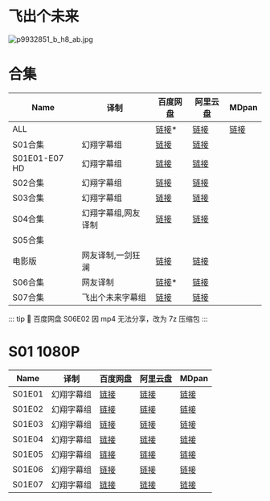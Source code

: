 # 飞出个未来

![p9932851_b_h8_ab.jpg](/banner/futurama.jpg)

# 合集

| Name          | 译制                | 百度网盘                                                          | 阿里云盘                                          | MDpan                                                                  |
|---------------|---------------------|-----------------------------------------------------------------|-------------------------------------------------|------------------------------------------------------------------------|
| ALL           |                     | [链接](https://pan.baidu.com/s/1Z7R4S7wptxN25Lin8Vhc0w?pwd=qa67)* | [链接](https://www.aliyundrive.com/s/koZc3c6EZYy) | [链接](https://mdpan.tk/%E9%A3%9E%E5%87%BA%E4%B8%AA%E6%9C%AA%E6%9D%A5) |
| S01合集       | 幻翔字幕组          | [链接](https://pan.baidu.com/s/1LlFxZ_78cbX7YB8E62VHow?pwd=t4cy)  | [链接](https://www.aliyundrive.com/s/4Uoh8BmSuiF) |                                                                        |
| S01E01-E07 HD | 幻翔字幕组          | [链接](https://pan.baidu.com/s/1AYdN_L3vpNTD2mKVizqiSQ?pwd=a9n6)  | [链接](https://www.aliyundrive.com/s/CXNTqnmFSHv) |                                                                        |
| S02合集       | 幻翔字幕组          | [链接](https://pan.baidu.com/s/1H8W2rWJsEXIrJoJx58sdXw?pwd=dngz)  | [链接](https://www.aliyundrive.com/s/itNWHAGuCtE) |                                                                        |
| S03合集       | 幻翔字幕组          | [链接](https://pan.baidu.com/s/16F99_t8c6PV8u8QsDxpeDg?pwd=ugnv)  | [链接](https://www.aliyundrive.com/s/v5tpqMHkfzn) |                                                                        |
| S04合集       | 幻翔字幕组,网友译制 | [链接](https://pan.baidu.com/s/17mR24xeQOALM6qUppl6_IA?pwd=xei6)  | [链接](https://www.aliyundrive.com/s/Kb5besQ7GjV) |                                                                        |
| S05合集
电影版 | 网友译制,一剑狂澜 | [链接](https://pan.baidu.com/s/1-Htc_6BGBEYFEIgaXdY3Kw?pwd=d63q) | [链接](https://www.aliyundrive.com/s/eVHQJGL6xzE) |  |
| S06合集 | 网友译制 | [链接](https://pan.baidu.com/s/15etlVybi2HWsTn_xyYDr8Q?pwd=hdhb)* | [链接](https://www.aliyundrive.com/s/6ztV7xn2283) |  |
| S07合集 | 飞出个未来字幕组 | [链接](https://pan.baidu.com/s/1xXXYGYN38nW_kgQPlYJbQw?pwd=cgw7) | [链接](https://www.aliyundrive.com/s/yBHMxKkN55G) |  |

::: tip
🤖 百度网盘 S06E02 因 mp4 无法分享，改为 7z 压缩包
:::

# S01 1080P

| Name   | 译制       | 百度网盘                                                         | 阿里云盘                                  | MDpan                                                          |
|--------|----------|----------------------------------------------------------------|-------------------------------------------|----------------------------------------------------------------|
| S01E01 | 幻翔字幕组 | [链接](https://pan.baidu.com/s/1OASVJUzOD7UbkGD9Wz-5uw?pwd=6bv5) | [链接](https://www.aliyundrive.com/s/pHBv9KLja16) | [链接](https://mdpan.tk/%E9%A3%9E%E5%87%BA%E4%B8%AA%E6%9C%AA%E6%9D%A5) |
| S01E02 | 幻翔字幕组 | [链接](https://pan.baidu.com/s/1GciCRTYhNBrwAQ_Zp7VZIA?pwd=4mfn) | [链接](https://www.aliyundrive.com/s/aD4jgHJpvD8) | [链接](https://mdpan.tk/%E9%A3%9E%E5%87%BA%E4%B8%AA%E6%9C%AA%E6%9D%A5) |
| S01E03 | 幻翔字幕组 | [链接](https://pan.baidu.com/s/14K-Cnzb70TOjHmSGgaExdg?pwd=7avd) | [链接](https://www.aliyundrive.com/s/1MTQ7fqRTBZ) | [链接](https://mdpan.tk/%E9%A3%9E%E5%87%BA%E4%B8%AA%E6%9C%AA%E6%9D%A5) |
| S01E04 | 幻翔字幕组 | [链接](https://pan.baidu.com/s/1QVyw63zFZpnnvuN4jdpUcQ?pwd=q5kb) | [链接](https://www.aliyundrive.com/s/qSBLAZozyLF) | [链接](https://mdpan.tk/%E9%A3%9E%E5%87%BA%E4%B8%AA%E6%9C%AA%E6%9D%A5) |
| S01E05 | 幻翔字幕组 | [链接](https://pan.baidu.com/s/1vRfvfYVNNecobBv7TfAd_Q?pwd=p8zl) | [链接](https://www.aliyundrive.com/s/6oCGPZ31M3r) | [链接](https://mdpan.tk/%E9%A3%9E%E5%87%BA%E4%B8%AA%E6%9C%AA%E6%9D%A5) |
| S01E06 | 幻翔字幕组 | [链接](https://pan.baidu.com/s/19ALcGiHkd7IXYNthKKKHSg?pwd=mgua) | [链接](https://www.aliyundrive.com/s/dSGXWUwvZp4) | [链接](https://mdpan.tk/%E9%A3%9E%E5%87%BA%E4%B8%AA%E6%9C%AA%E6%9D%A5) |
| S01E07 | 幻翔字幕组 | [链接](https://pan.baidu.com/s/1TdxysnUnQ5CEUWjD1_f6Dw?pwd=qfgk) | [链接](https://www.aliyundrive.com/s/eMcmJMpFSyE) | [链接](https://mdpan.tk/%E9%A3%9E%E5%87%BA%E4%B8%AA%E6%9C%AA%E6%9D%A5) |